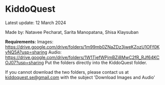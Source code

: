 # KiddoQuest

Latest update: 12 March 2024

Made by: Natavee Pecharat, Sarita Manopatana, Shisa Klaysuban 

**Requirements:**
Images: https://drive.google.com/drive/folders/1m99mb0ZNaZDz3jweKZozU1OFf0KvNQ5A?usp=sharing
Audio: https://drive.google.com/drive/folders/1W1TjefWPjmBZi8MwC2fR_RJf64KCOJ07?usp=sharing
Put the folders directly into the KiddoQuest folder.

If you cannot download the two folders, please contact us at kiddoquest.se@gmail.com with the subject 'Download Images and Audio'
